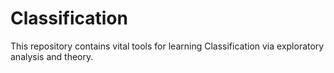 # Classification
This repository contains vital tools for learning Classification via exploratory analysis and theory.
